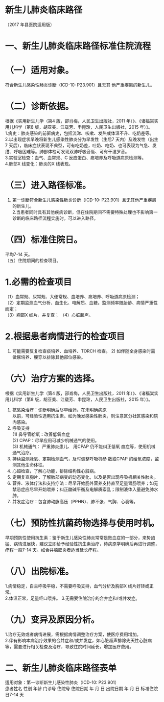 # 新生儿肺炎临床路径  
（2017 年县医院适用版）  
# 一、新生儿肺炎临床路径标准住院流程  
# （一）适用对象。  
符合新生儿感染性肺炎诊断（ICD-10:  P23.901）且无其 他严重疾患的新生儿。  
# （二）诊断依据。  
根据《实用新生儿学（第4 版，邵肖梅，人民卫生出版社，2011 年）》、《诸福棠实用儿科学（第8 版，胡亚美、江载芳、申昆玲，人民卫生出版社，2015 年）》。  
1.病史：肺炎感染的前驱病史，包括流涕、咳嗽、发热或体温不升、吃奶差等。  
2.以出现症状早晚将新生儿感染性肺炎分为早发性（生后7 天内）及晚发性（出生7 天后），临床症状表现不典型，可有吃奶差，吐奶、呛奶、也可表现为气急、发绀、呼吸困难等。肺部体检可发现双肺呼吸音低、可有干湿罗音。  
3.实验室检查：血气、血常规、C 反应蛋白、痰培养及呼吸道病原检测等。  
4.肺部X 线变化：肺炎的X 线表现。  
# （三）进入路径标准。  
1. 第一诊断符合新生儿感染性肺炎诊断（ICD-10: P23.901）且无其他严重疾患的新生儿。  
2.当患者同时具有其他疾病诊断，但在住院期间不需要特殊处理也不影响第一诊断的临床路径流程实施时，可以进入路径。  
# （四）标准住院日。  
平均7-14 天。  
（五）住院期间的检查项目。  
# 1.必需的检查项目  
（1）血常规、尿常规、大便常规、血培养、痰培养、呼吸道病原检测；  
（2）定期监测血气分析、血生化、电解质、血糖，监测频率随胎龄、病情严重性而定；  
（3）胸部X 线片，并复查； （4）心脏超声。  
# 2.根据患者病情进行的检查项目  
1) 可能需要反复检查痰培养、血培养、TORCH 检查。 2) 如伴随全身感染时需做尿培养、腰穿以排除其他部位感染。  
# （六）治疗方案的选择。  
根据《实用新生儿学（第4 版，邵肖梅，人民卫生出版社，2011 年）》、《诸福棠实用儿科学（第8 版，胡亚美、江载芳、申昆玲，人民卫生出版社，2015 年）》。  
1. 抗感染治疗：诊断明确后尽早给药，在未明确病原  
以前，可经验性选用抗生素。如为晚发感染性肺炎，则注意区分社区感染和院内感染。  
2. 呼吸支持  
(1) 鼻导管給氧：改善低氧血症  
(2) CPAP：尽早应用可减少机械通气的使用。  
(3)   机械通气： 严重肺炎患儿、 用CPAP 仍不能纠正低氧 血症等，使用机械通气治疗。  
3.   持续监测脉氧、定期检测血气，及时调整呼吸机参 数或CPAP 的给氧浓度，监测其他生命体征。  
4. 心超检查，了解心功能，排除结构性心脏病。  
5. 定期复查胸片，了解肺部病变的动态变化，以及是否出现呼吸机相关性肺炎。  
6. 营养、液体疗法和支持疗法：尽早开始肠外营养支持直至足量胃肠喂养；如无禁忌症应尽早开始喂养；纠正酸碱平衡及电解质紊乱；限制液体入量避免肺水肿。  
7. 并发症治疗：包含肺动脉高压（PPHN）、肺不张、气胸、心衰等。  
# （七）预防性抗菌药物选择与使用时机。  
早期预防性使用抗生素：鉴于新生儿感染性肺炎常常是败血症的一部分，来势凶猛、病情进展快，建议立即给予经验性抗生素治疗，待病原学明确后再进行调整，疗程一般7-14 天。如合并脑膜炎者适当延长疗程。  
# （八）出院标准。  
1.病情稳定，自主呼吸平稳，不需要呼吸支持，血气分析及胸部X 线片好转或正常。  
2.体温正常，足量经口喂养。 3.无需要住院治疗的合并症和/或并发症。  
# （九）变异及原因分析。  
1.治疗无效或者病情进展，需根据病情调整治疗方案，使医疗费用增加。  
2.伴有影响本病治疗效果的合并症和/或并发症，如心脏超声排除先天性心脏病等，需要进行相关检查及治疗，导致住院时间延长，增加医疗费用。  
# 二、新生儿肺炎临床路径表单  
适用对象：第一诊断新生儿感染性肺炎（ICD-10: P23.901）  
患者姓名             性别    年龄        门诊号         住院号           住院日期       年  月  日   出院日期      年  月   日  标准住院日7-14 天  
